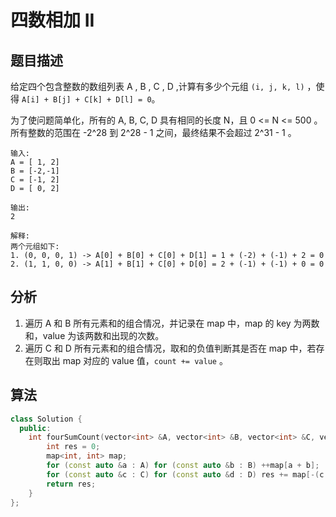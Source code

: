 # 四数相加 II

## 题目描述

给定四个包含整数的数组列表 A , B , C , D ,计算有多少个元组 `(i, j, k, l)` ，使得 `A[i] + B[j] + C[k] + D[l] = 0`。

为了使问题简单化，所有的 A, B, C, D 具有相同的长度 N，且 0 <= N <= 500 。所有整数的范围在 -2^28 到 2^28 - 1 之间，最终结果不会超过 2^31 - 1 。

```
输入:
A = [ 1, 2]
B = [-2,-1]
C = [-1, 2]
D = [ 0, 2]

输出:
2

解释:
两个元组如下:
1. (0, 0, 0, 1) -> A[0] + B[0] + C[0] + D[1] = 1 + (-2) + (-1) + 2 = 0
2. (1, 1, 0, 0) -> A[1] + B[1] + C[0] + D[0] = 2 + (-1) + (-1) + 0 = 0
```

## 分析

1. 遍历 A 和 B 所有元素和的组合情况，并记录在 map 中，map 的 key 为两数和，value 为该两数和出现的次数。
2. 遍历 C 和 D 所有元素和的组合情况，取和的负值判断其是否在 map 中，若存在则取出 map 对应的 value 值，`count += value` 。

## 算法

```cpp
class Solution {
  public:
    int fourSumCount(vector<int> &A, vector<int> &B, vector<int> &C, vector<int> &D) {
        int res = 0;
        map<int, int> map;
        for (const auto &a : A) for (const auto &b : B) ++map[a + b];
        for (const auto &c : C) for (const auto &d : D) res += map[-(c + d)];
        return res;
    }
};
```

